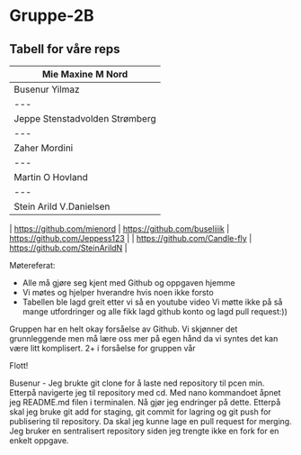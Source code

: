 # Gruppe-2B
## Tabell for våre reps

| Mie Maxine M Nord | 
| --- |
| Busenur Yilmaz |
| --- |
| Jeppe Stenstadvolden Strømberg |
| --- |
| Zaher Mordini |
| --- |
| Martin O Hovland |
| --- |
| Stein Arild V.Danielsen  | 


| https://github.com/mienord | https://github.com/buseliiik | https://github.com/Jeppess123 |   | https://github.com/Candle-fly | https://github.com/SteinArildN |

Møtereferat:
- Alle må gjøre seg kjent med Github og oppgaven hjemme
- Vi møtes og hjelper hverandre hvis noen ikke forsto
- Tabellen ble lagd greit etter vi så en youtube video
Vi møtte ikke på så mange utfordringer og alle fikk lagd github konto og lagd pull request:))

Gruppen har en helt okay forsåelse av Github. Vi skjønner det grunnleggende men må lære oss mer på egen hånd da vi syntes det kan være litt komplisert. 
2+ i forsåelse for gruppen vår

Flott!


Busenur - Jeg brukte git clone for å laste ned repository til pcen 
min. Etterpå navigerte jeg til repository med cd. Med nano 
kommandoet åpnet jeg README.md filen i terminalen. Nå gjør jeg 
endringer på dette. Etterpå skal jeg bruke git add for staging, git 
commit for lagring og git push for publisering til repository. Da 
skal jeg kunne lage en pull request for merging. Jeg bruker en 
sentralisert repository siden jeg trengte ikke en fork for en enkelt 
oppgave.
